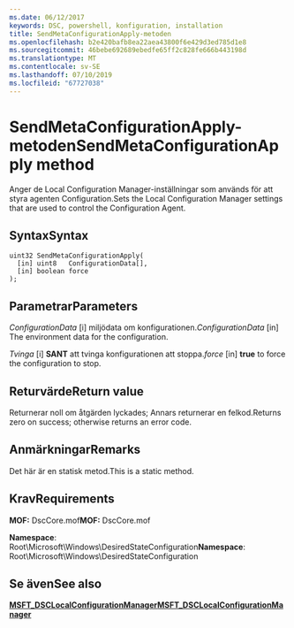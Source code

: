 ```yaml
---
ms.date: 06/12/2017
keywords: DSC, powershell, konfiguration, installation
title: SendMetaConfigurationApply-metoden
ms.openlocfilehash: b2e420bafb8ea22aea43800f6e429d3ed785d1e8
ms.sourcegitcommit: 46bebe692689ebedfe65ff2c828fe666b443198d
ms.translationtype: MT
ms.contentlocale: sv-SE
ms.lasthandoff: 07/10/2019
ms.locfileid: "67727038"
---
```

# <a name="sendmetaconfigurationapply-method"></a><span data-ttu-id="7687c-103">SendMetaConfigurationApply-metoden</span><span class="sxs-lookup"><span data-stu-id="7687c-103">SendMetaConfigurationApply method</span></span>

<span data-ttu-id="7687c-104">Anger de Local Configuration Manager-inställningar som används för att styra agenten Configuration.</span><span class="sxs-lookup"><span data-stu-id="7687c-104">Sets the Local Configuration Manager settings that are used to control the Configuration Agent.</span></span>

## <a name="syntax"></a><span data-ttu-id="7687c-105">Syntax</span><span class="sxs-lookup"><span data-stu-id="7687c-105">Syntax</span></span>

```mof
uint32 SendMetaConfigurationApply(
  [in] uint8   ConfigurationData[],
  [in] boolean force
);
```

## <a name="parameters"></a><span data-ttu-id="7687c-106">Parametrar</span><span class="sxs-lookup"><span data-stu-id="7687c-106">Parameters</span></span>

<span data-ttu-id="7687c-107">*ConfigurationData* \[i\] miljödata om konfigurationen.</span><span class="sxs-lookup"><span data-stu-id="7687c-107">*ConfigurationData* \[in\] The environment data for the configuration.</span></span>

<span data-ttu-id="7687c-108">*Tvinga* \[i\] **SANT** att tvinga konfigurationen att stoppa.</span><span class="sxs-lookup"><span data-stu-id="7687c-108">*force* \[in\] **true** to force the configuration to stop.</span></span>

## <a name="return-value"></a><span data-ttu-id="7687c-109">Returvärde</span><span class="sxs-lookup"><span data-stu-id="7687c-109">Return value</span></span>

<span data-ttu-id="7687c-110">Returnerar noll om åtgärden lyckades; Annars returnerar en felkod.</span><span class="sxs-lookup"><span data-stu-id="7687c-110">Returns zero on success; otherwise returns an error code.</span></span>

## <a name="remarks"></a><span data-ttu-id="7687c-111">Anmärkningar</span><span class="sxs-lookup"><span data-stu-id="7687c-111">Remarks</span></span>

<span data-ttu-id="7687c-112">Det här är en statisk metod.</span><span class="sxs-lookup"><span data-stu-id="7687c-112">This is a static method.</span></span>

## <a name="requirements"></a><span data-ttu-id="7687c-113">Krav</span><span class="sxs-lookup"><span data-stu-id="7687c-113">Requirements</span></span>

<span data-ttu-id="7687c-114">**MOF:** DscCore.mof</span><span class="sxs-lookup"><span data-stu-id="7687c-114">**MOF:** DscCore.mof</span></span>

<span data-ttu-id="7687c-115">**Namespace**: Root\Microsoft\Windows\DesiredStateConfiguration</span><span class="sxs-lookup"><span data-stu-id="7687c-115">**Namespace**: Root\Microsoft\Windows\DesiredStateConfiguration</span></span>

## <a name="see-also"></a><span data-ttu-id="7687c-116">Se även</span><span class="sxs-lookup"><span data-stu-id="7687c-116">See also</span></span>

[<span data-ttu-id="7687c-117">**MSFT_DSCLocalConfigurationManager**</span><span class="sxs-lookup"><span data-stu-id="7687c-117">**MSFT_DSCLocalConfigurationManager**</span></span>](msft-dsclocalconfigurationmanager.md)
